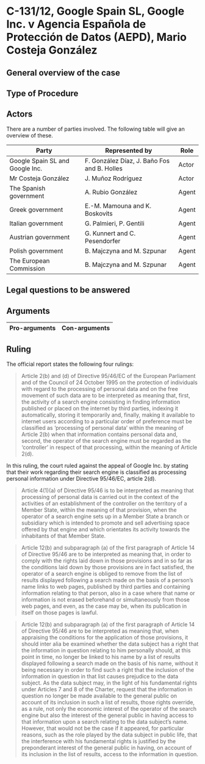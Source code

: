 # C-131/12, Google Spain SL, Google Inc. v Agencia Española de Protección de Datos (AEPD), Mario Costeja González

## General overview of the case


## Type of Procedure

## Actors
There are a number of parties involved. The following table will give an overview of these.

| **Party**                       | **Represented by**                          | **Role** |
| ------------------------------- | ------------------------------------------- | -------- |
| Google Spain SL and Google Inc. | F. González Díaz, J. Baño Fos and B. Holles | Actor    |
| Mr Costeja González             | J. Muñoz Rodríguez                          | Actor    |
| The Spanish government          | A. Rubio González                           | Agent    |
| Greek government                | E.-M. Mamouna and K. Boskovits              | Agent    |
| Italian government              | G. Palmieri,   P. Gentili                   | Agent    |
| Austrian government             | G. Kunnert and C. Pesendorfer               | Agent    |
| Polish government               | B. Majczyna and M. Szpunar                  | Agent    |
| The European Commission         | B. Majczyna and M. Szpunar                  | Agent    |



## Legal questions to be answered

## Arguments
| Pro-arguments | Con-arguments |
| ------------- | ------------- |


## Ruling
The official report states the following four rulings:
> Article 2(b) and (d) of Directive 95/46/EC of the European Parliament and of the Council of 24 October 1995 on the protection of individuals with regard to the processing of personal data and on the free movement of such data are to be interpreted as meaning that, first, the activity of a search engine consisting in finding information published or placed on the internet by third parties, indexing it automatically, storing it temporarily and, finally, making it available to internet users according to a particular order of preference must be classified as ‘processing of personal data’ within the meaning of Article 2(b) when that information contains personal data and, second, the operator of the search engine must be regarded as the ‘controller’ in respect of that processing, within the meaning of Article 2(d).

In this ruling, the court ruled against the appeal of Google Inc. by stating that their work regarding their search engine is classified as processing personal information under Directive 95/46/EC, article 2(d).


> Article 4(1)(a) of Directive 95/46 is to be interpreted as meaning that processing of personal data is carried out in the context of the activities of an establishment of the controller on the territory of a Member State, within the meaning of that provision, when the operator of a search engine sets up in a Member State a branch or subsidiary which is intended to promote and sell advertising space offered by that engine and which orientates its activity towards the inhabitants of that Member State.


> Article 12(b) and subparagraph (a) of the first paragraph of Article 14 of Directive 95/46 are to be interpreted as meaning that, in order to comply with the rights laid down in those provisions and in so far as the conditions laid down by those provisions are in fact satisfied, the operator of a search engine is obliged to remove from the list of results displayed following a search made on the basis of a person’s name links to web pages, published by third parties and containing information relating to that person, also in a case where that name or information is not erased beforehand or simultaneously from those web pages, and even, as the case may be, when its publication in itself on those pages is lawful.


> Article 12(b) and subparagraph (a) of the first paragraph of Article 14 of Directive 95/46 are to be interpreted as meaning that, when appraising the conditions for the application of those provisions, it should inter alia be examined whether the data subject has a right that the information in question relating to him personally should, at this point in time, no longer be linked to his name by a list of results displayed following a search made on the basis of his name, without it being necessary in order to find such a right that the inclusion of the information in question in that list causes prejudice to the data subject. As the data subject may, in the light of his fundamental rights under Articles 7 and 8 of the Charter, request that the information in question no longer be made available to the general public on account of its inclusion in such a list of results, those rights override, as a rule, not only the economic interest of the operator of the search engine but also the interest of the general public in having access to that information upon a search relating to the data subject’s name. However, that would not be the case if it appeared, for particular reasons, such as the role played by the data subject in public life, that the interference with his fundamental rights is justified by the preponderant interest of the general public in having, on account of its inclusion in the list of results, access to the information in question.